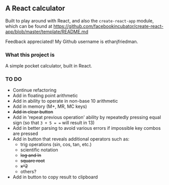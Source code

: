 ## A React calculator

Built to play around with React, and also the `create-react-app` module, which can be found at
https://github.com/facebookincubator/create-react-app/blob/master/template/README.md

Feedback appreciated! My Github username is ethanjfriedman.

### What this project is

A simple pocket calculator, built in React.

### TO DO
* Continue refactoring
* Add in floating point arithmetic
* Add in ability to operate in non-base 10 arithmetic
* Add in memory (M+, MR, MC keys)
* ~~Add in clear button~~
* Add in 'repeat previous operation' ability by repeatedly pressing equal sign (so that `3 + 5 = =` will result in 13)
* Add in better parsing to avoid various errors if impossible key combos are pressed
* Add in button that reveals additional operators such as:
  - trig operations (sin, cos, tan, etc.)
  - scientific notation
  - ~~log and ln~~
  - ~~square root~~
  - ~~x^2~~
  - others?
* Add in button to copy result to clipboard

